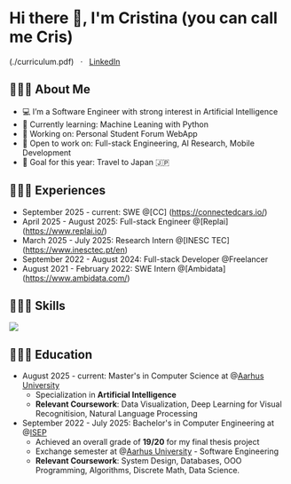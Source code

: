 # Hi there 👋, I'm Cristina (you can call me Cris)

(./curriculum.pdf) &nbsp; · &nbsp; [LinkedIn](https://www.linkedin.com/in/semikiina/)

## 💁🏼‍♀️ About Me
- 💻 I’m a Software Engineer with strong interest in Artificial Intelligence
- 🌱 Currently learning: Machine Leaning with Python
- 🔭 Working on: Personal Student Forum WebApp
- 🤝 Open to work on: Full-stack Engineering, AI Research, Mobile Development
- 🎯 Goal for this year: Travel to Japan 🇯🇵

## 👩🏼‍💻 Experiences
- September 2025 - current: SWE @[CC] (https://connectedcars.io/)
- April 2025 - August 2025: Full-stack Engineer @[Replai] (https://www.replai.io/)
- March 2025 - July 2025: Research Intern @[INESC TEC] (https://www.inesctec.pt/en)
- September 2022 - August 2024: Full-stack Developer @Freelancer
- August 2021 - February 2022: SWE Intern @[Ambidata] (https://www.ambidata.com/)

## 👩🏼‍🔬 Skills
<p>
  <a href="https://skillicons.dev">
    <img src="https://skillicons.dev/icons?i=c,python,kotlin,java,ts,js,nextjs,prisma,react,postgres,mysql,aws,docker,git,figma" />
  </a>
  <br/>
</p>

## 👩🏼‍🏫 Education
- August 2025 - current: Master's in Computer Science at @[Aarhus University](https://international.au.dk/)
  -  Specialization in **Artificial Intelligence**
  -  **Relevant Coursework**: Data Visualization, Deep Learning for Visual Recognitision, Natural Language Processing
- September 2022 - July 2025: Bachelor's in Computer Engineering at @[ISEP](https://www.isep.ipp.pt/)
  - Achieved an overall grade of **19/20** for my final thesis project
  - Exchange semester at @[Aarhus University](https://international.au.dk/) - Software Engineering
  - **Relevant Coursework**: System Design, Databases, OOO Programming, Algorithms, Discrete Math, Data Science.

